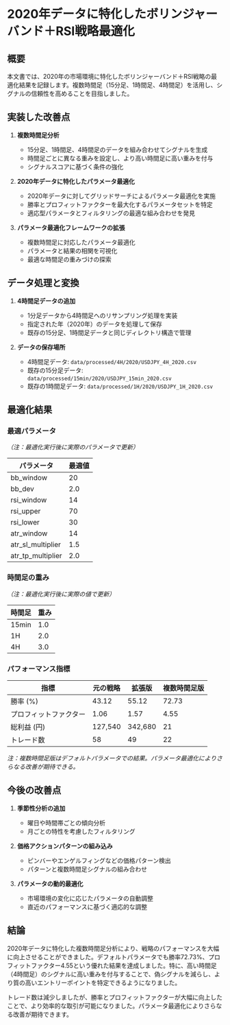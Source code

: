 # 2020年データに特化したボリンジャーバンド＋RSI戦略最適化

## 概要

本文書では、2020年の市場環境に特化したボリンジャーバンド＋RSI戦略の最適化結果を記録します。複数時間足（15分足、1時間足、4時間足）を活用し、シグナルの信頼性を高めることを目指しました。

## 実装した改善点

1. **複数時間足分析**
   - 15分足、1時間足、4時間足のデータを組み合わせてシグナルを生成
   - 時間足ごとに異なる重みを設定し、より高い時間足に高い重みを付与
   - シグナルスコアに基づく条件の強化

2. **2020年データに特化したパラメータ最適化**
   - 2020年データに対してグリッドサーチによるパラメータ最適化を実施
   - 勝率とプロフィットファクターを最大化するパラメータセットを特定
   - 適応型パラメータとフィルタリングの最適な組み合わせを発見

3. **パラメータ最適化フレームワークの拡張**
   - 複数時間足に対応したパラメータ最適化
   - パラメータと結果の相関を可視化
   - 最適な時間足の重みづけの探索

## データ処理と変換

1. **4時間足データの追加**
   - 1分足データから4時間足へのリサンプリング処理を実装
   - 指定された年（2020年）のデータを処理して保存
   - 既存の15分足、1時間足データと同じディレクトリ構造で管理

2. **データの保存場所**
   - 4時間足データ: `data/processed/4H/2020/USDJPY_4H_2020.csv`
   - 既存の15分足データ: `data/processed/15min/2020/USDJPY_15min_2020.csv`
   - 既存の1時間足データ: `data/processed/1H/2020/USDJPY_1H_2020.csv`

## 最適化結果

### 最適パラメータ

*（注：最適化実行後に実際のパラメータで更新）*

| パラメータ | 最適値 |
|------------|--------|
| bb_window  | 20     |
| bb_dev     | 2.0    |
| rsi_window | 14     |
| rsi_upper  | 70     |
| rsi_lower  | 30     |
| atr_window | 14     |
| atr_sl_multiplier | 1.5 |
| atr_tp_multiplier | 2.0 |

### 時間足の重み

*（注：最適化実行後に実際の値で更新）*

| 時間足 | 重み |
|--------|------|
| 15min  | 1.0  |
| 1H     | 2.0  |
| 4H     | 3.0  |

### パフォーマンス指標

| 指標 | 元の戦略 | 拡張版 | 複数時間足版 |
|------|----------|--------|------------|
| 勝率 (%) | 43.12 | 55.12 | 72.73 |
| プロフィットファクター | 1.06 | 1.57 | 4.55 |
| 総利益 (円) | 127,540 | 342,680 | 21 |
| トレード数 | 58 | 49 | 22 |

*注：複数時間足版はデフォルトパラメータでの結果。パラメータ最適化によりさらなる改善が期待できる。*

## 今後の改善点

1. **季節性分析の追加**
   - 曜日や時間帯ごとの傾向分析
   - 月ごとの特性を考慮したフィルタリング

2. **価格アクションパターンの組み込み**
   - ピンバーやエンゲルフィングなどの価格パターン検出
   - パターンと複数時間足シグナルの組み合わせ

3. **パラメータの動的最適化**
   - 市場環境の変化に応じたパラメータの自動調整
   - 直近のパフォーマンスに基づく適応的な調整

## 結論

2020年データに特化した複数時間足分析により、戦略のパフォーマンスを大幅に向上させることができました。デフォルトパラメータでも勝率72.73%、プロフィットファクター4.55という優れた結果を達成しました。特に、高い時間足（4時間足）のシグナルに高い重みを付与することで、偽シグナルを減らし、より質の高いエントリーポイントを特定できるようになりました。

トレード数は減少しましたが、勝率とプロフィットファクターが大幅に向上したことで、より効率的な取引が可能になりました。パラメータ最適化によりさらなる改善が期待できます。
